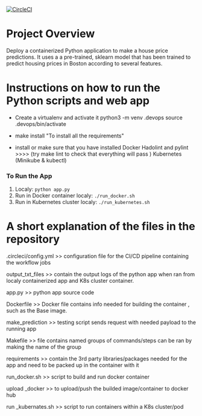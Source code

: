 [![CircleCI](https://circleci.com/gh/Remon222/project-4/tree/main.svg?style=svg)](https://circleci.com/gh/Remon222/project-4/tree/main)

# Project Overview

Deploy a containerized Python application to make a house price predictions. It uses a a pre-trained, sklearn model that has been trained to predict housing prices in Boston according to several features.

# Instructions on how to run the Python scripts and web app

- Create a virtualenv and activate it
	python3 -m venv .devops
	source .devops/bin/activate

- make install "To install all the requirements" 

-  install or make sure that you have installed
	Docker
	Hadolint and pylint    >>>> (try make lint to check that everything will pass )
	Kubernetes (Minikube & kubectl)

### To Run the App

1. Localy:  `python app.py`
2. Run in Docker container localy:  `./run_docker.sh`
3. Run in Kubernetes cluster localy:  `./run_kubernetes.sh`

# A short explanation of the files in the repository

.circleci/config.yml >> configuration file for the CI/CD pipeline containing the workflow jobs

output_txt_files >> contain the output logs of the python app when ran from localy containerized app and K8s cluster container.

app.py >> python app source code

Dockerfile >> Docker file contains info needed for building the container , such as the Base image.

make_prediction >> testing script sends request with needed payload to the running app 

Makefile >> file contains named groups of commands/steps can be ran by making the name of the group

requirements >> contain the 3rd party libraries/packages needed for the app and need to be packed up in the container with it

run_docker.sh >> script to build and run docker container

upload _docker >> to upload/push the builded image/container to docker hub

run _kubernates.sh >> script to run containers within a K8s cluster/pod